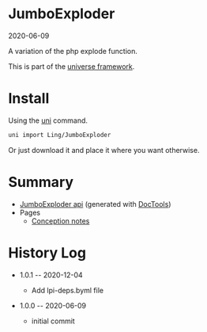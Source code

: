 JumboExploder
===========
2020-06-09



A variation of the php explode function.


This is part of the [universe framework](https://github.com/karayabin/universe-snapshot).


Install
==========
Using the [uni](https://github.com/lingtalfi/universe-naive-importer) command.
```bash
uni import Ling/JumboExploder
```

Or just download it and place it where you want otherwise.






Summary
===========
- [JumboExploder api](https://github.com/lingtalfi/JumboExploder/blob/master/doc/api/Ling/JumboExploder.md) (generated with [DocTools](https://github.com/lingtalfi/DocTools))
- Pages
    - [Conception notes](https://github.com/lingtalfi/JumboExploder/blob/master/doc/pages/conception-notes.md)






History Log
=============

- 1.0.1 -- 2020-12-04

    - Add lpi-deps.byml file

- 1.0.0 -- 2020-06-09

    - initial commit